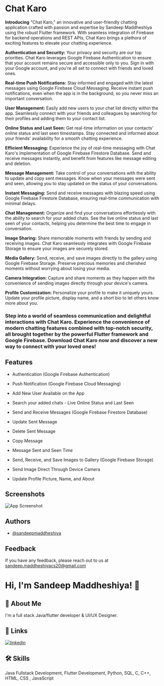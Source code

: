 
# Chat Karo

**Introducing** "Chat Karo," an innovative and user-friendly chatting application crafted with passion and expertise by Sandeep Maddheshiya using the robust Flutter framework. With seamless integration of Firebase for backend operations and REST APIs, Chat Karo brings a plethora of exciting features to elevate your chatting experience.

**Authentication and Security:** Your privacy and security are our top priorities. Chat Karo leverages Google Firebase Authentication to ensure that your account remains secure and accessible only to you. Sign in with your Google account, and you're all set to connect with friends and loved ones.

**Real-time Push Notifications:** Stay informed and engaged with the latest messages using Google Firebase Cloud Messaging. Receive instant push notifications, even when the app is in the background, so you never miss an important conversation.

**User Management:** Easily add new users to your chat list directly within the app. Seamlessly connect with your friends and colleagues by searching for their profiles and adding them to your contact list.

**Online Status and Last Seen:** Get real-time information on your contacts' online status and last seen timestamps. Stay connected and informed about your friends' availability for a smooth chatting experience.

**Efficient Messaging:** Experience the joy of real-time messaging with Chat Karo's implementation of Google Firebase Firestore Database. Send and receive messages instantly, and benefit from features like message editing and deletion.

**Message Management:** Take control of your conversations with the ability to update and copy sent messages. Know when your messages were sent and seen, allowing you to stay updated on the status of your conversations.

**Instant Messaging:** Send and receive messages with blazing speed using Google Firebase Firestore Database, ensuring real-time communication with minimal delays.

**Chat Management:** Organize and find your conversations effortlessly with the ability to search for your added chats. See the live online status and last seen of your contacts, helping you determine the best time to engage in conversation.

**Image Sharing:** Share memorable moments with friends by sending and receiving images. Chat Karo seamlessly integrates with Google Firebase Storage to ensure your images are securely stored.

**Media Gallery:** Send, receive, and save images directly to the gallery using Google Firebase Storage. Preserve precious memories and cherished moments without worrying about losing your media.

**Camera Integration:** Capture and share moments as they happen with the convenience of sending images directly through your device's camera.

**Profile Customization:** Personalize your profile to make it uniquely yours. Update your profile picture, display name, and a short bio to let others know more about you.



### Step into a world of seamless communication and delightful interactions with Chat Karo. Experience the convenience of modern chatting features combined with top-notch security, all brought together by the powerful Flutter framework and Google Firebase. Download Chat Karo now and discover a new way to connect with your loved ones!


## Features

- Authentication (Google Firebase Authentication)

- Push Notification (Google Firebase Cloud Messaging)

- Add New User Available on the App

- Search your added chats - Live Online Status and Last Seen

- Send and Receive Messages (Google Firebase Firestore Database)

- Update Sent Message

- Delete Sent Message

- Copy Message

- Message Sent and Seen Time

- Send, Receive, and Save Images to Gallery (Google Firebase Storage)

- Send Image Direct Through Device Camera

- Update Profile Picture, Name, and About


## Screenshots

![App Screenshot](https://via.placeholder.com/468x300?text=App+Screenshot+Here)


## Authors

- [@sandeepmaddheshiya](https://github.com/sandeepmaddheshiya)


## Feedback

If you have any feedback, please reach out to us at sandeep.maddheshiyacs20@gmail.com


# Hi, I'm Sandeep Maddheshiya! 👋


## 🚀 About Me
I'm a full stack Java/flutter developer & UI/UX Designer.


## 🔗 Links

[![linkedin](https://img.shields.io/badge/linkedin-0A66C2?style=for-the-badge&logo=linkedin&logoColor=white)](https://www.linkedin.com/in/sandeepmaddheshiya/)


## 🛠 Skills
Java Fullstack Development, Flutter Development, Python, SQL, C, C++, HTML, CSS , JavaScript

